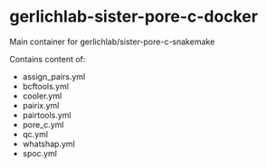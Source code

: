 # gerlichlab-sister-pore-c-docker
Main container for gerlichlab/sister-pore-c-snakemake

Contains content of:
 - assign_pairs.yml
 - bcftools.yml
 - cooler.yml
 - pairix.yml
 - pairtools.yml
 - pore_c.yml
 - qc.yml
 - whatshap.yml
 - spoc.yml